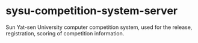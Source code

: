 # sysu-competition-system-server
Sun Yat-sen University computer competition system, used for the release, registration, scoring of competition information.
